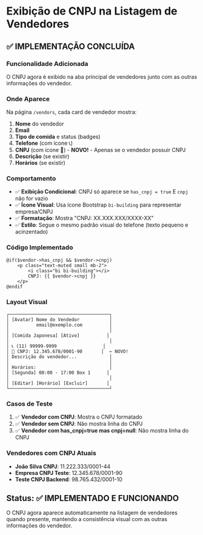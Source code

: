 # Exibição de CNPJ na Listagem de Vendedores

## ✅ **IMPLEMENTAÇÃO CONCLUÍDA**

### **Funcionalidade Adicionada**

O CNPJ agora é exibido na aba principal de vendedores junto com as outras informações do vendedor.

### **Onde Aparece**

Na página `/vendors`, cada card de vendedor mostra:

1. **Nome** do vendedor
2. **Email**
3. **Tipo de comida** e status (badges)
4. **Telefone** (com ícone 📞)
5. **CNPJ** (com ícone 🏢) - **NOVO!** - Apenas se o vendedor possuir CNPJ
6. **Descrição** (se existir)
7. **Horários** (se existir)

### **Comportamento**

-   ✅ **Exibição Condicional**: CNPJ só aparece se `has_cnpj = true` E `cnpj` não for vazio
-   ✅ **Ícone Visual**: Usa ícone Bootstrap `bi-building` para representar empresa/CNPJ
-   ✅ **Formatação**: Mostra "CNPJ: XX.XXX.XXX/XXXX-XX"
-   ✅ **Estilo**: Segue o mesmo padrão visual do telefone (texto pequeno e acinzentado)

### **Código Implementado**

```blade
@if($vendor->has_cnpj && $vendor->cnpj)
    <p class="text-muted small mb-2">
        <i class="bi bi-building"></i>
        CNPJ: {{ $vendor->cnpj }}
    </p>
@endif
```

### **Layout Visual**

```
┌─────────────────────────────────────┐
│ [Avatar] Nome do Vendedor           │
│          email@exemplo.com          │
│                                     │
│ [Comida Japonesa] [Ativo]          │
│                                     │
│ 📞 (11) 99999-9999                 │
│ 🏢 CNPJ: 12.345.678/0001-90       │  ← NOVO!
│ Descrição do vendedor...            │
│                                     │
│ Horários:                           │
│ [Segunda] 08:00 - 17:00 Box 1      │
│                                     │
│ [Editar] [Horário] [Excluir]       │
└─────────────────────────────────────┘
```

### **Casos de Teste**

1. ✅ **Vendedor com CNPJ**: Mostra o CNPJ formatado
2. ✅ **Vendedor sem CNPJ**: Não mostra linha do CNPJ
3. ✅ **Vendedor com has_cnpj=true mas cnpj=null**: Não mostra linha do CNPJ

### **Vendedores com CNPJ Atuais**

-   **João Silva CNPJ**: 11.222.333/0001-44
-   **Empresa CNPJ Teste**: 12.345.678/0001-90
-   **Teste CNPJ Backend**: 98.765.432/0001-10

## **Status: ✅ IMPLEMENTADO E FUNCIONANDO**

O CNPJ agora aparece automaticamente na listagem de vendedores quando presente, mantendo a consistência visual com as outras informações do vendedor.
